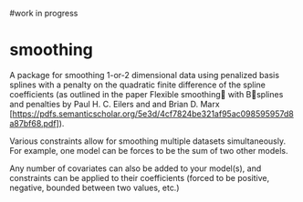 #work in progress

# smoothing
A package for smoothing 1-or-2 dimensional data using penalized basis splines with a penalty on the quadratic finite difference of the spline coefficients (as outlined in the paper Flexible smoothing􏰆 with B􏰀splines and penalties by Paul H. C. Eilers and and Brian D. Marx [https://pdfs.semanticscholar.org/5e3d/4cf7824be321af95ac098595957d8a87bf68.pdf]).

Various constraints allow for smoothing multiple datasets simultaneously. For example, one model can be forces to be the sum of two other models.

Any number of covariates can also be added to your model(s), and constraints can be applied to their coefficients (forced to be positive, negative, bounded between two values, etc.)
